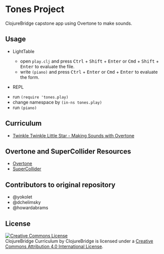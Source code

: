 # Tones Project

ClojureBridge capstone app using Overtone to make sounds.

## Usage

- LightTable
    * open `play.clj` and press <kbd>Ctrl</kbd> + <kbd>Shift</kbd> +
    <kbd>Enter</kbd> or <kbd>Cmd</kbd> + <kbd>Shift</kbd> +
    <kbd>Enter</kbd> to evaluate the file.
    * write `(piano)` and press <kbd>Ctrl</kbd> + <kbd>Enter</kbd> or
      <kbd>Cmd</kbd> + <kbd>Enter</kbd> to evaluate the form.

- REPL
* run `(require 'tones.play)`
* change namespace by `(in-ns tones.play)`       
* run `(piano)`

## Curriculum

- [Twinkle Twinkle Little Star - Making Sounds with Overtone](curriculum/01-piano-chords.md)


## Overtone and SuperCollider Resources

- [Overtone](http://overtone.github.io/)
- [SuperCollider](http://supercollider.github.io/)

## Contributors to original repository

- @yokolet
- @dchelimsky
- @howardabrams

License
-------
<a rel="license" href="http://creativecommons.org/licenses/by/4.0/deed.en_US"><img alt="Creative Commons License" style="border-width:0" src="http://i.creativecommons.org/l/by/4.0/88x31.png" /></a><br /><span xmlns:dct="http://purl.org/dc/terms/" href="http://purl.org/dc/dcmitype/Text" property="dct:title" rel="dct:type">ClojureBridge Curriculum</span> by <span xmlns:cc="http://creativecommons.org/ns#" property="cc:attributionName">ClojureBridge</span> is licensed under a <a rel="license" href="http://creativecommons.org/licenses/by/4.0/deed.en_US">Creative Commons Attribution 4.0 International License</a>.
